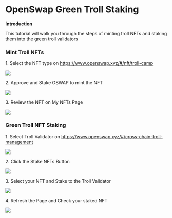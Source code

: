 # OpenSwap Green Troll Staking

**Introduction**

This tutorial will walk you through the steps of minting troll NFTs and staking them into the green troll validators&#x20;

### **Mint Troll NFTs**

1\. Select the NFT type on https://www.openswap.xyz/#/nft/troll-camp

![](.scbook/assets/tutorial/openswap-general-troll-staking-1)

2\. Approve and Stake OSWAP to mint the NFT

![](.scbook/assets/tutorial/openswap-general-troll-staking-21)

3\. Review the NFT on My NFTs Page

![](.scbook/assets/tutorial/openswap-general-troll-staking-3)


### **Green Troll NFT Staking**

1\. Select Troll Validator on https://www.openswap.xyz/#/cross-chain-troll-management

![](.scbook/assets/tutorial/openswap-general-troll-staking-4)

2\. Click the Stake NFTs Button

![](.scbook/assets/tutorial/openswap-general-troll-staking-5)

3\. Select your NFT and Stake to the Troll Validator

![](.scbook/assets/tutorial/openswap-general-troll-staking-6)

4\. Refresh the Page and Check your staked NFT

![](.scbook/assets/tutorial/openswap-general-troll-staking-7)


